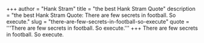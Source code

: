 +++
author = "Hank Stram"
title = "the best Hank Stram Quote"
description = "the best Hank Stram Quote: There are few secrets in football. So execute."
slug = "there-are-few-secrets-in-football-so-execute"
quote = '''There are few secrets in football. So execute.'''
+++
There are few secrets in football. So execute.
